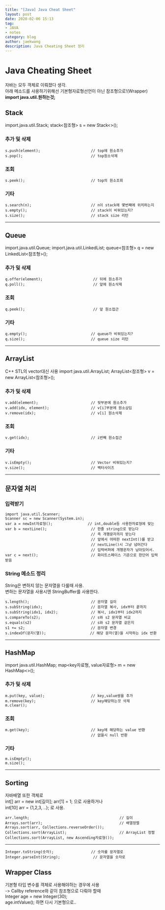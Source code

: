 ```yaml
---
title: "[Java] Java Cheat Sheet"
layout: post
date: 2020-02-06 15:13
tag:
- JAVA
- notes
category: blog
author: jaekwang
description: Java Cheating Sheet 정리
---
```


# Java Cheating Sheet

자바는 모두 객체로 이뤄졌다 생각.  
아래 메소드를 사용하기위해선 기본형자료형선언이 아닌 참조형으로!(Wrapper)  
**import java.util.원하는것;**

## Stack  
import.java.util.Stack;
stack<참조형> s = new Stack<>();

### 추가 및 삭제
~~~
s.push(element);                       // top에 원소추가
s.pop();                               // top원소삭제
~~~

### 조회
~~~
s.peek();                              // top의 원소조회
~~~

### 기타
~~~
s.search(n);                           // n이 stack에 몇번째에 위치하는지
s.empty();                             // stack이 비워있는지?
s.size();                              // stack size 리턴
~~~

---

## Queue

import.java.util.Queue;
import.java.util.LinkedList;
queue<참조형> q = new LinkedList<참조형>();

### 추가 및 삭제
~~~
q.offer(element);                       // 뒤에 원소추가
q.poll();                               // 앞에 원소삭제
~~~

### 조회
~~~
q.peek();                               // 앞 원소접근
~~~

### 기타
~~~
q.empty();                             // queue가 비워있는지?
q.size();                              // queue size 리턴
~~~
---

## ArrayList

C++ STL의 vector대신 사용
import java.util.ArrayList;
ArrayList<참조형> v = new ArrayList<참조형>();

### 추가 및 삭제
~~~
v.add(element);                        // 뒷부분에 원소추가
v.add(idx, element);                   // v[i]부분에 원소삽입
v.remove(idx);                         // v[i] 원소삭제
~~~

### 조회
~~~
v.get(idx);                            // i번째 원소접근
~~~

### 기타
~~~
v.isEmpty();                           // Vector 비워있는지?
v.size();                              // 벡터사이즈
~~~

---

## 문자열 처리

### 입력받기
~~~
import java.util.Scanner;
Scanner sc = new Scanner(System.in);
var a = newInt자료형();                // int,double등 사용한자료형에 맞는
var b = nextLine();                    // 한줄 string으로 받는다
                                       // 즉 개행문자까지 받는다
                                       // 앞에서 어떠한 nextInt()를 받고
                                       // nextLine()시 그냥 넘어간다
                                       // 입력버퍼에 개행문자가 남아있어서.
var c = next();                        // 화이트스페이스 기준으로 한단어 입력받음
~~~

### String 메소드 정리

String은 변하지 않는 문자열을 다룰때 사용.  
변하는 문자열을 사용시엔 StringBuffer를 사용한다.
~~~
s.length();                            // 문자열 길이
s.subString(idx);                      // 문자열 복사, idx부터 끝까지
s.subString(idx1, idx2);               // 복사, idx1부터 idx2까지
s.compareTo(s2);                       // s와 s2 문자열 비교
s.equals(s2)                           // s와 s2 문자열 같은지
s1 += s2;                              // 문자열 변경
s.indexOf(문자(열));                    // 해당 문자(열)을 시작하는 idx 반환
~~~

---

## HashMap

import java.util.HashMap;
map<key자료형, value자료형> m = new HashMap<>();

### 추가 및 삭제
~~~
m.put(key, value);                     // key,value쌍을 추가
m.remove(key);                         // key해당하는것 삭제
m.clear();
~~~

### 조회
~~~
m.get(key);                            // key에 해당하는 value 반환
                                       // 없을시 null 반환
~~~

### 기타
~~~
m.isEmpty();
m.size();
~~~

---

## Sorting

자바배열 또한 객체로   
int[] arr = new int[길이]; arr[1] = 1; 으로 사용하거나  
int[10] arr = {1,2,3, ..}; 로 사용.  
~~~
arr.length;                                         // 길이
Arrays.sort(arr);                                   // 배열정렬
Arrays.sort(arr, Collections.reverseOrder());       
Collections.sort(ArrayList);                        // ArrayList 정렬
Collections.sort(ArrayList, new Ascending자료형());

~~~

---

~~~
Integer.toString(숫자);                 // 숫자를 문자열로
Integer.parseInt(String);               // 문자열을 숫자로
~~~

## Wrapper Class

기본형 타입 변수를 객체로 사용해야하는 경우에 사용  
-> Callby reference와 같이 참조형으로 다뤄야 할때  
Integer age = new Integer(30);  
age.intValue(); 하면 다시 기본형으로..  
